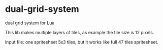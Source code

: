 # dual-grid-system
dual grid system for Lua

This lib makes multiple layers of tiles, as example the tile size is 12 pixels.

Input file: one spritesheet 5x3 tiles, but it works like full 47 tiles spritesheet.

